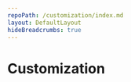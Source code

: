 ```yaml
---
repoPath: /customization/index.md
layout: DefaultLayout
hideBreadcrumbs: true
---
```


# Customization
